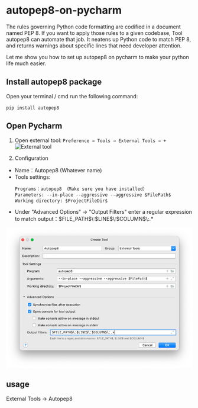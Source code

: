 # autopep8-on-pycharm

The rules governing Python code formatting are codified in a document named PEP 8. If you want to apply those rules to a given codebase, Tool autopep8 can automate that job. It neatens up Python code to match PEP 8, and returns warnings about specific lines that need developer attention.

Let me show you how to set up autopep8 on pycharm to make your python life much easier.


## Install autopep8 package

Open your terminal / cmd run the following command:

```
pip install autopep8
```

## Open Pycharm

 1. Open external tool: `Preference → Tools → External Tools → +`
 ![External tool](imgs/img1.png?raw=true)
 
 2. Configuration
 <ul>
  <li>Name：Autopep8 (Whatever name)</li>
  <li>Tools settings:</li>
  
  ```
  Programs：autopep8 （Make sure you have installed）
  Parameters: --in-place --aggressive --aggressive $FilePath$
  Working directory: $ProjectFileDir$
  ```
  <li>Under "Advanced Options" → "Output Filters" enter a regular expression to match output：$FILE_PATH$\:$LINE$\:$COLUMN$\:.*</li>
  </ul>
  
  ![External tool setting1](imgs/img2.png?raw=true)
  
  
## usage

External Tools → Autopep8
 